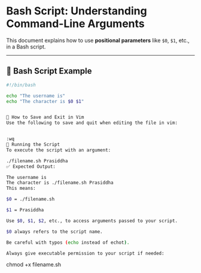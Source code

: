 # Bash Script: Understanding Command-Line Arguments

This document explains how to use **positional parameters** like `$0`, `$1`, etc., in a Bash script.

---

## 🔹 Bash Script Example

```bash
#!/bin/bash

echo "The username is"
echo "The character is $0 $1"


🔹 How to Save and Exit in Vim
Use the following to save and quit when editing the file in vim:


:wq
🔹 Running the Script
To execute the script with an argument:

./filename.sh Prasiddha
✅ Expected Output:

The username is
The character is ./filename.sh Prasiddha
This means:

$0 = ./filename.sh

$1 = Prasiddha

Use $0, $1, $2, etc., to access arguments passed to your script.

$0 always refers to the script name.

Be careful with typos (echo instead of echot).

Always give executable permission to your script if needed:

```
chmod +x filename.sh
